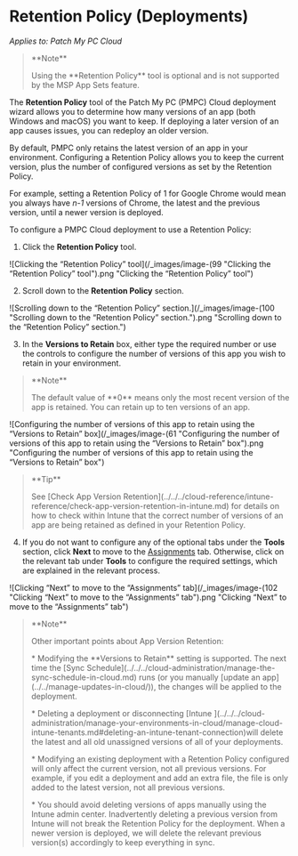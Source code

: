 # Retention Policy (Deployments)

_Applies to: Patch My PC Cloud_

<blockquote class="wp-block-quote">
<p>**Note**</p>
<p>Using the **Retention Policy** tool is optional and is not supported by the MSP App Sets feature.</p>
</blockquote>

The **Retention Policy** tool of the Patch My PC (PMPC) Cloud deployment wizard allows you to determine how many versions of an app (both Windows and macOS) you want to keep. If deploying a later version of an app causes issues, you can redeploy an older version.

By default, PMPC only retains the latest version of an app in your environment. Configuring a Retention Policy allows you to keep the current version, plus the number of configured versions as set by the Retention Policy.

For example, setting a Retention Policy of 1 for Google Chrome would mean you always have _n-1_ versions of Chrome, the latest and the previous version, until a newer version is deployed.

To configure a PMPC Cloud deployment to use a Retention Policy:

1. Click the **Retention Policy** tool.

![Clicking the “Retention Policy” tool](/_images/image-(99 "Clicking the “Retention Policy” tool").png "Clicking the “Retention Policy” tool")

2. Scroll down to the **Retention Policy** section.

![Scrolling down to the “Retention Policy” section.](/_images/image-(100 "Scrolling down to the “Retention Policy” section.").png "Scrolling down to the “Retention Policy” section.")

3. In the **Versions to Retain** box, either type the required number or use the controls to configure the number of versions of this app you wish to retain in your environment.

<blockquote class="wp-block-quote">
<p>**Note**</p>
<p>The default value of **0** means only the most recent version of the app is retained. You can retain up to ten versions of an app.</p>
</blockquote>

![Configuring the number of versions of this app to retain using the “Versions to Retain” box](/_images/image-(61 "Configuring the number of versions of this app to retain using the “Versions to Retain” box").png "Configuring the number of versions of this app to retain using the “Versions to Retain” box")

<blockquote class="wp-block-quote">
<p>**Tip**</p>
<p>See [Check App Version Retention](../../../cloud-reference/intune-reference/check-app-version-retention-in-intune.md) for details on how to check within Intune that the correct number of versions of an app are being retained as defined in your Retention Policy.</p>
</blockquote>

4. If you do not want to configure any of the optional tabs under the **Tools** section, click **Next** to move to the [Assignments](../cloud-assignments-deployment-tab.md) tab. Otherwise, click on the relevant tab under **Tools** to configure the required settings, which are explained in the relevant process.

![Clicking “Next” to move to the “Assignments” tab](/_images/image-(102 "Clicking “Next” to move to the “Assignments” tab").png "Clicking “Next” to move to the “Assignments” tab")

<blockquote class="wp-block-quote">
<p>**Note**</p>
<p>Other important points about App Version Retention:</p>
<p>* Modifying the **Versions to Retain** setting is supported. The next time the [Sync Schedule](../../../cloud-administration/manage-the-sync-schedule-in-cloud.md) runs (or you manually [update an app](../../manage-updates-in-cloud/)), the changes will be applied to the deployment.</p>
<p>* Deleting a deployment or disconnecting [Intune ](../../../cloud-administration/manage-your-environments-in-cloud/manage-cloud-intune-tenants.md#deleting-an-intune-tenant-connection)will delete the latest and all old unassigned versions of all of your deployments.</p>
<p>* Modifying an existing deployment with a Retention Policy configured will only affect the current version, not all previous versions. For example, if you edit a deployment and add an extra file, the file is only added to the latest version, not all previous versions.</p>
<p>* You should avoid deleting versions of apps manually using the Intune admin center. Inadvertently deleting a previous version from Intune will not break the Retention Policy for the deployment. When a newer version is deployed, we will delete the relevant previous version(s) accordingly to keep everything in sync.</p>
</blockquote>